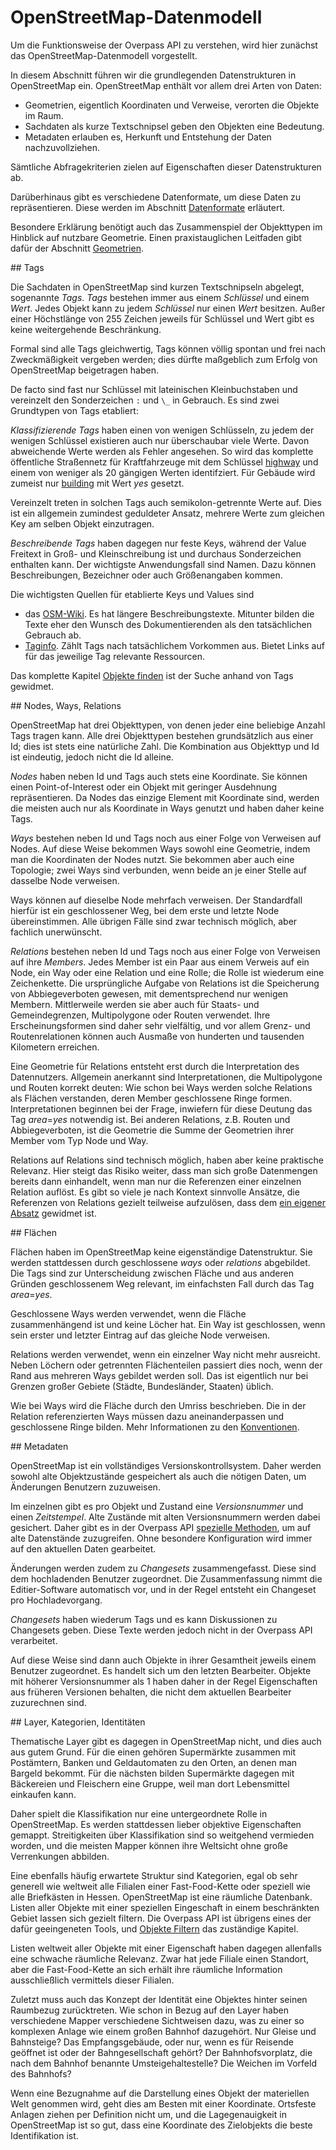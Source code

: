 OpenStreetMap-Datenmodell
=========================

Um die Funktionsweise der Overpass API zu verstehen,
wird hier zunächst das OpenStreetMap-Datenmodell vorgestellt.

In diesem Abschnitt führen wir die grundlegenden Datenstrukturen in OpenStreetMap ein.
OpenStreetMap enthält vor allem drei Arten von Daten:

* Geometrien, eigentlich Koordinaten und Verweise, verorten die Objekte im Raum.
* Sachdaten als kurze Textschnipsel geben den Objekten eine Bedeutung.
* Metadaten erlauben es, Herkunft und Entstehung der Daten nachzuvollziehen.

Sämtliche Abfragekriterien zielen auf Eigenschaften dieser Datenstrukturen ab.

Darüberhinaus gibt es verschiedene Datenformate, um diese Daten zu repräsentieren.
Diese werden im Abschnitt [Datenformate](../targets/formats.md) erläutert.

Besondere Erklärung benötigt auch das Zusammenspiel der Objekttypen im Hinblick auf nutzbare Geometrie.
Einen praxistauglichen Leitfaden gibt dafür der Abschnitt [Geometrien](../full_data/osm_types.md).

<a name="tags"/>
## Tags

Die Sachdaten in OpenStreetMap sind kurzen Textschnipseln abgelegt, sogenannte _Tags_.
_Tags_ bestehen immer aus einem _Schlüssel_ und einem _Wert_.
Jedes Objekt kann zu jedem _Schlüssel_ nur einen _Wert_ besitzen.
Außer einer Höchstlänge von 255 Zeichen jeweils für Schlüssel und Wert gibt es keine weitergehende Beschränkung.

Formal sind alle Tags gleichwertig,
Tags können völlig spontan und frei nach Zweckmäßigkeit vergeben werden;
dies dürfte maßgeblich zum Erfolg von OpenStreetMap beigetragen haben.

De facto sind fast nur Schlüssel mit lateinischen Kleinbuchstaben und vereinzelt den Sonderzeichen `:` und `\_` in Gebrauch.
Es sind zwei Grundtypen von Tags etabliert:

_Klassifizierende Tags_ haben einen von wenigen Schlüsseln,
zu jedem der wenigen Schlüssel existieren auch nur überschaubar viele Werte.
Davon abweichende Werte werden als Fehler angesehen.
So wird das komplette öffentliche Straßennetz für Kraftfahrzeuge mit dem Schlüssel [highway](https://taginfo.openstreetmap.org/keys/highway) und einem von weniger als 20 gängigen Werten identifziert.
Für Gebäude wird zumeist nur [building](https://taginfo.openstreetmap.org/keys/building) mit Wert _yes_ gesetzt.

Vereinzelt treten in solchen Tags auch semikolon-getrennte Werte auf.
Dies ist ein allgemein zumindest geduldeter Ansatz, mehrere Werte zum gleichen Key am selben Objekt einzutragen.

_Beschreibende Tags_ haben dagegen nur feste Keys,
während der Value Freitext in Groß- und Kleinschreibung ist und durchaus Sonderzeichen enthalten kann.
Der wichtigste Anwendungsfall sind Namen.
Dazu können Beschreibungen, Bezeichner oder auch Größenangaben kommen.

Die wichtigsten Quellen für etablierte Keys und Values sind

* das [OSM-Wiki](https://wiki.openstreetmap.org/wiki/Map_Features).
  Es hat längere Beschreibungstexte.
  Mitunter bilden die Texte eher den Wunsch des Dokumentierenden als den tatsächlichen Gebrauch ab.
* [Taginfo](https://taginfo.openstreetmap.org/).
  Zählt Tags nach tatsächlichem Vorkommen aus.
  Bietet Links auf für das jeweilige Tag relevante Ressourcen.

Das komplette Kapitel [Objekte finden](../criteria/index.md) ist der Suche anhand von Tags gewidmet.

<a name="nwr"/>
## Nodes, Ways, Relations

OpenStreetMap hat drei Objekttypen, von denen jeder eine beliebige Anzahl Tags tragen kann.
Alle drei Objekttypen bestehen grundsätzlich aus einer Id;
dies ist stets eine natürliche Zahl.
Die Kombination aus Objekttyp und Id ist eindeutig,
jedoch nicht die Id alleine.

_Nodes_ haben neben Id und Tags auch stets eine Koordinate.
Sie können einen Point-of-Interest oder ein Objekt mit geringer Ausdehnung repräsentieren.
Da Nodes das einzige Element mit Koordinate sind,
werden die meisten auch nur als Koordinate in Ways genutzt und haben daher keine Tags.

_Ways_ bestehen neben Id und Tags noch aus einer Folge von Verweisen auf Nodes.
Auf diese Weise bekommen Ways sowohl eine Geometrie, indem man die Koordinaten der Nodes nutzt.
Sie bekommen aber auch eine Topologie;
zwei Ways sind verbunden, wenn beide an je einer Stelle auf dasselbe Node verweisen.

Ways können auf dieselbe Node mehrfach verweisen.
Der Standardfall hierfür ist ein geschlossener Weg,
bei dem erste und letzte Node übereinstimmen.
Alle übrigen Fälle sind zwar technisch möglich,
aber fachlich unerwünscht.

_Relations_ bestehen neben Id und Tags noch aus einer Folge von Verweisen auf ihre _Members_.
Jedes Member ist ein Paar aus einem Verweis auf ein Node, ein Way oder eine Relation und eine Rolle;
die Rolle ist wiederum eine Zeichenkette.
Die ursprüngliche Aufgabe von Relations ist die Speicherung von Abbiegeverboten gewesen,
mit dementsprechend nur wenigen Membern.
Mittlerweile werden sie aber auch für Staats- und Gemeindegrenzen, Multipolygone oder Routen verwendet.
Ihre Erscheinungsformen sind daher sehr vielfältig,
und vor allem Grenz- und Routenrelationen können auch Ausmaße von hunderten und tausenden Kilometern erreichen.

Eine Geometrie für Relations entsteht erst durch die Interpretation des Datennutzers.
Allgemein anerkannt sind Interpretationen, die Multipolygone und Routen korrekt deuten:
Wie schon bei Ways werden solche Relations als Flächen verstanden, deren Member geschlossene Ringe formen.
Interpretationen beginnen bei der Frage, inwiefern für diese Deutung das Tag _area_=_yes_ notwendig ist.
Bei anderen Relations, z.B. Routen und Abbiegeverboten, ist die Geometrie die Summe der Geometrien ihrer Member vom Typ Node und Way.

Relations auf Relations sind technisch möglich,
haben aber keine praktische Relevanz.
Hier steigt das Risiko weiter, dass man sich große Datenmengen bereits dann einhandelt,
wenn man nur die Referenzen einer einzelnen Relation auflöst.
Es gibt so viele je nach Kontext sinnvolle Ansätze, die Referenzen von Relations gezielt teilweise aufzulösen,
dass dem [ein eigener Absatz](../full_data/osm_types.md#rels_on_rels) gewidmet ist.

<a name="areas"/>
## Flächen

Flächen haben im OpenStreetMap keine eigenständige Datenstruktur.
Sie werden stattdessen durch geschlossene _ways_ oder _relations_ abgebildet.
Die Tags sind zur Unterscheidung zwischen Fläche und aus anderen Gründen geschlossenem Weg relevant,
im einfachsten Fall durch das Tag _area_=_yes_.

Geschlossene Ways werden verwendet,
wenn die Fläche zusammenhängend ist und keine Löcher hat.
Ein Way ist geschlossen, wenn sein erster und letzter Eintrag auf das gleiche Node verweisen.

Relations werden verwendet,
wenn ein einzelner Way nicht mehr ausreicht.
Neben Löchern oder getrennten Flächenteilen passiert dies noch,
wenn der Rand aus mehreren Ways gebildet werden soll.
Das ist eigentlich nur bei Grenzen großer Gebiete (Städte, Bundesländer, Staaten) üblich.

Wie bei Ways wird die Fläche durch den Umriss beschrieben.
Die in der Relation referenzierten Ways müssen dazu aneinanderpassen und geschlossene Ringe bilden.
Mehr Informationen zu den [Konventionen](https://github.com/osmlab/fixing-polygons-in-osm/blob/master/doc/background.md).

<a name="metas"/>
## Metadaten

OpenStreetMap ist ein vollständiges Versionskontrollsystem.
Daher werden sowohl alte Objektzustände gespeichert
als auch die nötigen Daten, um Änderungen Benutzern zuzuweisen.

Im einzelnen gibt es pro Objekt und Zustand eine _Versionsnummer_ und einen _Zeitstempel_.
Alte Zustände mit alten Versionsnummern werden dabei gesichert.
Daher gibt es in der Overpass API [spezielle Methoden](../analysis/museum.md), um auf alte Datenstände zuzugreifen.
Ohne besondere Konfiguration wird immer auf den aktuellen Daten gearbeitet.

Änderungen werden zudem zu _Changesets_ zusammengefasst.
Diese sind dem hochladenden Benutzer zugeordnet.
Die Zusammenfassung nimmt die Editier-Software automatisch vor,
und in der Regel entsteht ein Changeset pro Hochladevorgang.

_Changesets_ haben wiederum Tags und es kann Diskussionen zu Changesets geben.
Diese Texte werden jedoch nicht in der Overpass API verarbeitet.

Auf diese Weise sind dann auch Objekte in ihrer Gesamtheit jeweils einem Benutzer zugeordnet.
Es handelt sich um den letzten Bearbeiter.
Objekte mit höherer Versionsnummer als 1 haben daher in der Regel Eigenschaften aus früheren Versionen behalten,
die nicht dem aktuellen Bearbeiter zuzurechnen sind.

<a name="declined"/>
## Layer, Kategorien, Identitäten

Thematische Layer gibt es dagegen in OpenStreetMap nicht,
und dies auch aus gutem Grund.
Für die einen gehören Supermärkte zusammen mit Postämtern, Banken und Geldautomaten zu den Orten,
an denen man Bargeld bekommt.
Für die nächsten bilden Supermärkte dagegen mit Bäckereien und Fleischern eine Gruppe,
weil man dort Lebensmittel einkaufen kann.

Daher spielt die Klassifikation nur eine untergeordnete Rolle in OpenStreetMap.
Es werden stattdessen lieber objektive Eigenschaften gemappt.
Streitigkeiten über Klassifikation sind so weitgehend vermieden worden,
und die meisten Mapper können ihre Weltsicht ohne große Verrenkungen abbilden.

Eine ebenfalls häufig erwartete Struktur sind Kategorien,
egal ob sehr generell wie weltweit alle Filialen einer Fast-Food-Kette
oder speziell wie alle Briefkästen in Hessen.
OpenStreetMap ist eine räumliche Datenbank.
Listen aller Objekte mit einer speziellen Eingeschaft in einem beschränkten Gebiet lassen sich gezielt filtern.
Die Overpass API ist übrigens eines der dafür geeingeneten Tools,
und [Objekte Filtern](../criteria/index.md) das zuständige Kapitel.

Listen weltweit aller Objekte mit einer Eigenschaft haben dagegen allenfalls eine schwache räumliche Relevanz.
Zwar hat jede Filiale einen Standort,
aber die Fast-Food-Kette an sich erhält ihre räumliche Information ausschließlich vermittels dieser Filialen.

Zuletzt muss auch das Konzept der Identität eine Objektes hinter seinen Raumbezug zurücktreten.
Wie schon in Bezug auf den Layer haben verschiedene Mapper verschiedene Sichtweisen dazu,
was zu einer so komplexen Anlage wie einem großen Bahnhof dazugehört.
Nur Gleise und Bahnsteige? Das Empfangsgebäude, oder nur, wenn es für Reisende geöffnet ist oder der Bahngesellschaft gehört? Der Bahnhofsvorplatz, die nach dem Bahnhof benannte Umsteigehaltestelle?
Die Weichen im Vorfeld des Bahnhofs?

Wenn eine Bezugnahme auf die Darstellung eines Objekt der materiellen Welt genommen wird,
geht dies am Besten mit einer Koordinate.
Ortsfeste Anlagen ziehen per Definition nicht um,
und die Lagegenauigkeit in OpenStreetMap ist so gut,
dass eine Koordinate des Zielobjekts die beste Identifikation ist.
